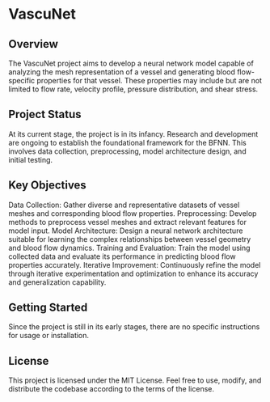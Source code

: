 # VascuNet

## Overview
The VascuNet project aims to develop a neural network model capable of analyzing the mesh representation of a vessel and generating blood flow-specific properties for that vessel. These properties may include but are not limited to flow rate, velocity profile, pressure distribution, and shear stress.

## Project Status
At its current stage, the project is in its infancy. Research and development are ongoing to establish the foundational framework for the BFNN. This involves data collection, preprocessing, model architecture design, and initial testing.

## Key Objectives
Data Collection: Gather diverse and representative datasets of vessel meshes and corresponding blood flow properties.
Preprocessing: Develop methods to preprocess vessel meshes and extract relevant features for model input.
Model Architecture: Design a neural network architecture suitable for learning the complex relationships between vessel geometry and blood flow dynamics.
Training and Evaluation: Train the model using collected data and evaluate its performance in predicting blood flow properties accurately.
Iterative Improvement: Continuously refine the model through iterative experimentation and optimization to enhance its accuracy and generalization capability.

## Getting Started
Since the project is still in its early stages, there are no specific instructions for usage or installation. 

## License
This project is licensed under the MIT License. Feel free to use, modify, and distribute the codebase according to the terms of the license.